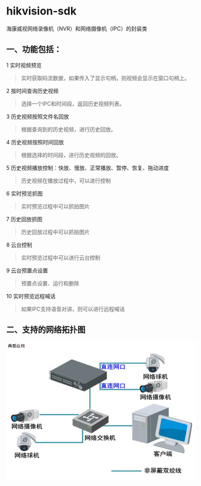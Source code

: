 # hikvision-sdk
海康威视网络录像机（NVR）和网络摄像机（IPC）的封装类

## 一、功能包括：

1 实时视频预览
> 实时获取码流数据，如果传入了显示句柄，则视频会显示在窗口句柄上。

2 按时间查询历史视频
> 选择一个IPC和时间段，返回历史视频列表。

3 历史视频按照文件名回放
> 根据查询到的历史视频，进行历史回放。

4 历史视频按照时间回放
> 根据选择的时间段，进行历史视频的回放。

5 历史视频播放控制：快放、慢放、正常播放、暂停、恢复、拖动进度
> 历史视频在播放过程中，可以进行控制

6 实时预览抓图
> 实时预览过程中可以抓拍图片

7 历史回放抓图
> 历史回放过程中可以抓拍图片

8 云台控制
> 实时预览过程中可以进行云台控制

9 云台预置点设置
> 预置点设置、运行和删除

10 实时预览远程喊话
> 如果IPC支持语音对讲，则可以进行远程喊话

## 二、支持的网络拓扑图

![](doc/image/典型应用.JPG)

